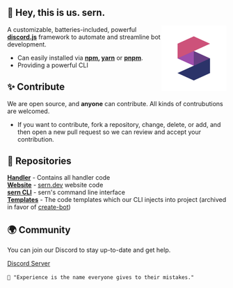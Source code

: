 ## 👋 Hey, this is us. sern.

<img src="https://raw.githubusercontent.com/sern-handler/.github/main/17B1B166-605F-4C79-9D64-EF544942CAB2.png" alt="Banner" width="150" align="right">

A customizable, batteries-included, powerful **[discord.js](https://discord.js.org)** framework to automate and streamline bot development.

* Can easily installed via **[npm](https://npmjs.org), [yarn](https://yarnpkg.com)** or **[pnpm](https://pnpm.io)**.
* Providing a powerful CLI

## ✨ Contribute
We are open source, and **anyone** can contribute. All kinds of contrubutions are welcomed.

- If you want to contribute, fork a repository, change, delete, or add, and then open a new pull request so we can review and accept your contribution. 

## 📕 Repositories
**[Handler](https://github.com/sern-handler/handler)** - Contains all handler code <br>
**[Website](https://github.com/sern-handler/website)** - <a href="https://sern.dev">sern.dev</a> website code<br>
**[sern CLI](https://github.com/sern-handler/cli)** - sern's command line interface <br>
**[Templates](https://github.com/sern-handler/templates)** - The code templates which our CLI injects into project (archived in favor of [create-bot](https://github.com/sern-handler/create-bot))<br> 

<!-- ## 💖 Support
You can support us with being a patron. Any support, no matter how small, how big, is welcomed.

* Our patreon page is coming soon -->

## 🌍 Community
You can join our Discord to stay up-to-date and get help.

[Discord Server](https://sern.dev/discord)

`💭 "Experience is the name everyone gives to their mistakes."`
